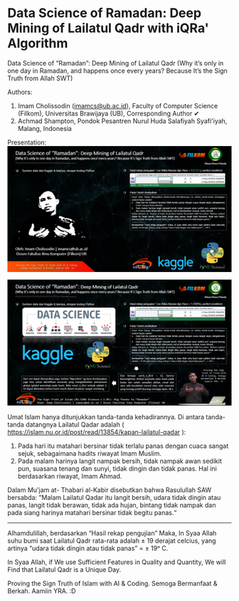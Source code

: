# Data Science of Ramadan: Deep Mining of Lailatul Qadr with iQRa' Algorithm
Data Science of “Ramadan”: Deep Mining of Lailatul Qadr (Why it’s only in one day in Ramadan, and happens once every years? Because It’s the Sign Truth from Allah SWT) 

Authors:
1. Imam Cholissodin (imamcs@ub.ac.id), Faculty of Computer Science (Filkom), Universitas Brawijaya (UB), Corresponding Author ✔
2. Achmad Shampton, Pondok Pesantren Nurul Huda Salafiyah Syafi'iyah, Malang, Indonesia

Presentation:
![Data Science of “Ramadan”: Deep Mining of Lailatul Qadr v1](https://github.com/imamcs19/Data-Science-of-Ramadan---Deep-Mining-of-Lailatul-Qadr/blob/master/Data%20Science%20of%20Ramadan%20-%20Deep%20Mining%20of%20Lailatul%20Qadr.png)

![Data Science of “Ramadan”: Deep Mining of Lailatul Qadr v2](https://github.com/imamcs19/Data-Science-of-Ramadan---Deep-Mining-of-Lailatul-Qadr/blob/master/Data%20Science%20of%20Ramadan.png)

Umat Islam hanya ditunjukkan tanda-tanda kehadirannya. Di antara tanda-tanda datangnya Lailatul Qadar adalah ( https://islam.nu.or.id/post/read/13854/kapan-lailatul-qadar ): 
1. Pada hari itu matahari bersinar tidak terlalu panas dengan cuaca sangat sejuk, sebagaimana hadits riwayat Imam Muslim. 
2. Pada malam harinya langit nampak bersih, tidak nampak awan sedikit pun, suasana tenang dan sunyi, tidak dingin dan tidak panas. Hal ini berdasarkan riwayat, Imam Ahmad.

Dalam Mu'jam at- Thabari al-Kabir disebutkan bahwa Rasulullah SAW bersabda: "Malam Lailatul Qadar itu langit bersih, udara tidak dingin atau panas, langit tidak berawan, tidak ada hujan, bintang tidak nampak dan pada siang harinya matahari bersinar tidak begitu panas.“

---------------------
Alhamdulillah, berdasarkan “Hasil rekap pengujian” Maka, In Syaa Allah suhu bumi saat Lailatul Qadr rata-rata adalah ± 19 derajat celcius, yang artinya “udara tidak dingin atau tidak panas” = ± 19ᵒ C.

In Syaa Allah, if We use Sufficient Features in Quality and Quantity, We will Find that Lailatul Qadr is a Unique Day.

Proving the Sign Truth of Islam with AI & Coding. Semoga Bermanfaat & Berkah. Aamiin YRA. :D

